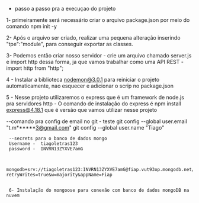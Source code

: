 - passo a passo pra a execuçao do projeto

1- primeiramente será necessário criar o arquivo package.json por meio do comando npm init -y

2- Após o arquivo ser criado, realizar uma pequena alteração inserindo "tpe":"module", para conseguir exportar as classes.

3- Podemos então criar nosso servidor - crie um arquivo chamado server.js e import http dessa forma, ja que vamos trabalhar como uma API REST - import http from "http";

4 - Instalar a biblioteca nodemon@3.0.1 para reiniciar o projeto automaticamente, nao esquecer e adicionar o scrip no package.json

5 - Nesse projeto utilizaremos o express que é um framework de node.js pra servidores http - O comando de instalação do express é 
npm install express@4.18.1 que é versão que vamos utilizar nesse projeto


--comando pra config de email no git - teste
     git config --global user.email "t.m******3@gmail.com"
     git config --global user.name "Tiago"


     --secrets para o banco de dados mongo
     Username -  tiagoletras123
     password -  INVRN13ZYXVE7amG


     mongodb+srv://tiagoletras123:INVRN13ZYXVE7amG@fiap.vut93op.mongodb.net/?retryWrites=true&w=majority&appName=Fiap


     6- Instalação do mongoose para conexão com banco de dados mongoDB na nuvem